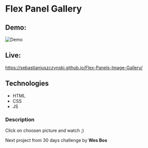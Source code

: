 # Flex Panel Gallery
## Demo:
![Demo](demo/demo.gif)
## Live:
https://sebastianjuszczynski.github.io/Flex-Panels-Image-Gallery/
## Technologies
- HTML
- CSS
- JS
### Description
Click on choosen picture and watch ;) 


Next project from 30 days challenge by **Wes Bos**
